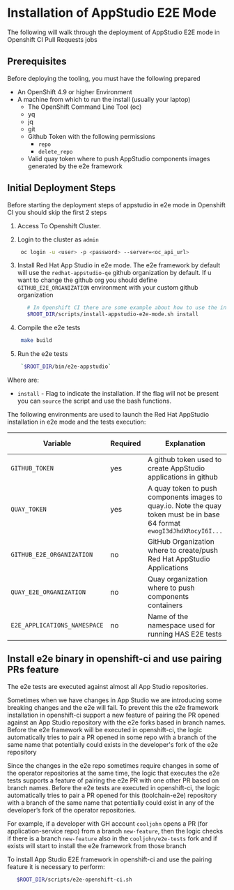 # Installation of AppStudio E2E Mode

The following will walk through the deployment of AppStudio E2E mode in Openshift CI Pull Requests jobs

## Prerequisites

Before deploying the tooling, you must have the following prepared

* An OpenShift 4.9 or higher Environment
* A machine from which to run the install (usually your laptop)
  * The OpenShift Command Line Tool (oc)
  * yq
  * jq
  * git
  * Github Token with the following permissions
    * `repo`
    * `delete_repo`
  * Valid quay token where to push AppStudio components images generated by the e2e framework

## Initial Deployment Steps

Before starting the deployment steps of appstudio in e2e mode in Openshift CI you should skip the first 2 steps

1. Access To Openshift Cluster.

2. Login to the cluster as `admin`

   ```bash
    oc login -u <user> -p <password> --server=<oc_api_url>
   ```

3. Install Red Hat App Studio in e2e mode. The e2e framework by default will use the `redhat-appstudio-qe` github organization by default. If u want to change the github org you should define `GITHUB_E2E_ORGANIZATION` environment with your custom github organization

   ```bash
      # In Openshift CI there are some example about how to use the installation script. See infra-deployments script https://github.com/redhat-appstudio/application-service/blob/main/.ci/oci-e2e-has.sh#L59
      $ROOT_DIR/scripts/install-appstudio-e2e-mode.sh install
   ```

4. Compile the e2e tests

   ```bash
    make build
   ```

5. Run the e2e tests

   ```bash
    `$ROOT_DIR/bin/e2e-appstudio`
   ```

Where are:

- `install` - Flag to indicate the installation. If the flag will not be present you can `source` the script and use the bash functions.

The following environments are used to launch the Red Hat AppStudio installation in e2e mode and the tests execution:

| Variable | Required | Explanation | Default Value |
|---|---|---|---|
| `GITHUB_TOKEN` | yes | A github token used to create AppStudio applications in github  | ''  |
| `QUAY_TOKEN` | yes | A quay token to push components images to quay.io. Note the quay token must be in base 64 format `ewogI3dJhdXRocyI6I...` | '' |
| `GITHUB_E2E_ORGANIZATION` | no | GitHub Organization where to create/push Red Hat AppStudio Applications  | `redhat-appstudio-qe`  |
| `QUAY_E2E_ORGANIZATION` | no | Quay organization where to push components containers | `redhat-appstudio-qe` |
| `E2E_APPLICATIONS_NAMESPACE` | no | Name of the namespace used for running HAS E2E tests | `appstudio-e2e-test` |

## Install e2e binary in openshift-ci and use pairing PRs feature

The e2e tests are executed against almost all App Studio repositories.

Sometimes when we have changes in App Studio we are introducing some breaking changes and the e2e will fail. To prevent this the e2e framework installation in openshift-ci support a new feature of pairing the PR opened against an App Studio repository with the e2e forks based in branch names. Before the e2e framework will be executed in openshift-ci, the logic automatically tries to pair a PR opened in some repo with a branch of the same name that
potentially could exists in the developer's fork of the e2e repository

Since the changes in the e2e repo sometimes require changes in some of the operator repositories at the same time, the logic that executes the e2e tests supports a feature of pairing the e2e PR with one other PR based on branch names. Before the e2e tests are executed in openshift-ci, the logic automatically tries to pair a PR opened for this (toolchain-e2e) repository with a branch of the same name that potentially could exist in any of the developer’s fork of the operator repositories.

For example, if a developer with GH account `cooljohn` opens a PR (for application-service repo) from a branch `new-feature`, then the logic checks if there is a branch `new-feature` also in the `cooljohn/e2e-tests` fork and if exists will start to install the e2e framework from those branch

To install App Studio E2E framework in openshift-ci and use the pairing feature it is necessary to perform:

```bash
   $ROOT_DIR/scripts/e2e-openshift-ci.sh
```
